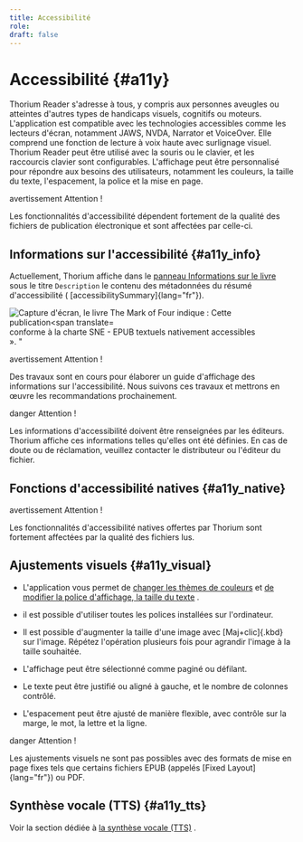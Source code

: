 ```yaml
---
title: Accessibilité
role: 
draft: false
---
```


# Accessibilité {#a11y}

Thorium Reader s'adresse à tous, y compris aux personnes aveugles ou atteintes d'autres types de handicaps visuels, cognitifs ou moteurs. L'application est compatible avec les technologies accessibles comme les lecteurs d'écran, notamment JAWS, NVDA, Narrator et VoiceOver. Elle comprend une fonction de lecture à voix haute avec surlignage visuel. Thorium Reader peut être utilisé avec la souris ou le clavier, et les raccourcis clavier sont configurables. L'affichage peut être personnalisé pour répondre aux besoins des utilisateurs, notamment les couleurs, la taille du texte, l'espacement, la police et la mise en page.

 avertissement Attention !

Les fonctionnalités d'accessibilité dépendent fortement de la qualité des fichiers de publication électronique et sont affectées par celle-ci. 

## Informations sur l'accessibilité {#a11y_info}

Actuellement, Thorium affiche dans le [panneau Informations sur le livre]() sous le titre `Description` le contenu des métadonnées du résumé d'accessibilité ( [accessibilitySummary]{lang="fr"}).

<img src="../../resources/images/local-fr/thorium-bookinfo-a11ysummary.png" alt="Capture d'écran, le livre The Mark of Four indique : Cette publication&lt;span translate=" /> conforme à la charte SNE - EPUB textuels nativement accessibles<br/>». " 

 avertissement Attention !

Des travaux sont en cours pour élaborer un guide d'affichage des informations sur l'accessibilité. Nous suivons ces travaux et mettrons en œuvre les recommandations prochainement. 

 danger Attention !

Les informations d'accessibilité doivent être renseignées par les éditeurs. Thorium affiche ces informations telles qu'elles ont été définies. En cas de doute ou de réclamation, veuillez contacter le distributeur ou l'éditeur du fichier. 

## Fonctions d'accessibilité natives {#a11y_native}

 avertissement Attention !

Les fonctionnalités d'accessibilité natives offertes par Thorium sont fortement affectées par la qualité des fichiers lus. 

## Ajustements visuels {#a11y_visual}

- L'application vous permet de [changer les thèmes de couleurs]() et [de modifier la police d'affichage, la taille du texte]() .

- il est possible d'utiliser toutes les polices installées sur l'ordinateur.

- Il est possible d'augmenter la taille d'une image avec [Maj+clic]{.kbd} sur l'image. Répétez l'opération plusieurs fois pour agrandir l'image à la taille souhaitée.

- L'affichage peut être sélectionné comme paginé ou défilant.

- Le texte peut être justifié ou aligné à gauche, et le nombre de colonnes contrôlé.

- L'espacement peut être ajusté de manière flexible, avec contrôle sur la marge, le mot, la lettre et la ligne.

 danger Attention !

Les ajustements visuels ne sont pas possibles avec des formats de mise en page fixes tels que certains fichiers EPUB (appelés [Fixed Layout]{lang="fr"}) ou PDF. 

## Synthèse vocale (TTS) {#a11y_tts}

Voir la section dédiée à [la synthèse vocale (TTS)]() .
